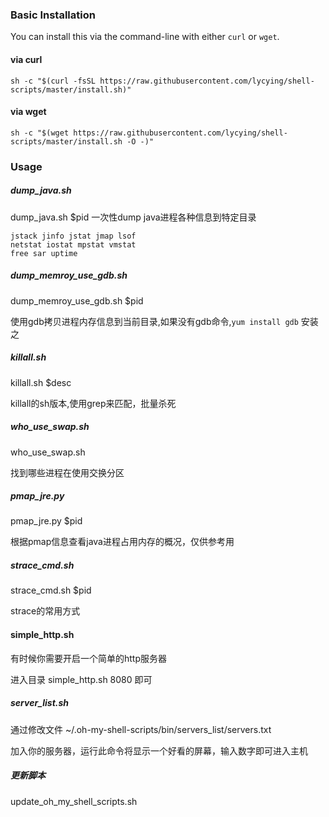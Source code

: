 ### Basic Installation
You can install this via the command-line with either `curl` or `wget`.
#### via curl
```shell
sh -c "$(curl -fsSL https://raw.githubusercontent.com/lycying/shell-scripts/master/install.sh)"
```
#### via wget
```shell
sh -c "$(wget https://raw.githubusercontent.com/lycying/shell-scripts/master/install.sh -O -)"
```
### Usage
##### dump_java.sh
dump_java.sh $pid 
一次性dump java进程各种信息到特定目录
```shell
jstack jinfo jstat jmap lsof 
netstat iostat mpstat vmstat
free sar uptime
```
##### dump_memroy_use_gdb.sh 
dump_memroy_use_gdb.sh $pid

使用gdb拷贝进程内存信息到当前目录,如果没有gdb命令,`yum install gdb` 安装之

##### killall.sh 
killall.sh $desc

killall的sh版本,使用grep来匹配，批量杀死

##### who_use_swap.sh
who_use_swap.sh

找到哪些进程在使用交换分区

##### pmap_jre.py
pmap_jre.py $pid

根据pmap信息查看java进程占用内存的概况，仅供参考用

##### strace_cmd.sh
strace_cmd.sh $pid

strace的常用方式

#### simple_http.sh 
有时候你需要开启一个简单的http服务器

进入目录 simple_http.sh 8080 即可

##### server_list.sh
通过修改文件 ~/.oh-my-shell-scripts/bin/servers_list/servers.txt

加入你的服务器，运行此命令将显示一个好看的屏幕，输入数字即可进入主机

##### 更新脚本
update_oh_my_shell_scripts.sh

